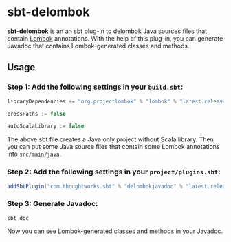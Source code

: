 # sbt-delombok

**sbt-delombok** is an an sbt plug-in to delombok Java sources files that contain [Lombok](https://projectlombok.org/) annotations. With the help of this plug-in, you can generate Javadoc that contains Lombok-generated classes and methods.

## Usage

### Step 1: Add the following settings in your `build.sbt`:

``` sbt
libraryDependencies += "org.projectlombok" % "lombok" % "latest.release" % Provided

crossPaths := false

autoScalaLibrary := false
```

The above sbt file creates a Java only project without Scala library. Then you can put some Java source files that contain some Lombok annotations into `src/main/java`.

### Step 2: Add the following settings in your `project/plugins.sbt`:

``` sbt
addSbtPlugin("com.thoughtworks.sbt" % "delombokjavadoc" % "latest.release")
```

### Step 3: Generate Javadoc:

```
sbt doc
```

Now you can see Lombok-generated classes and methods in your Javadoc.
